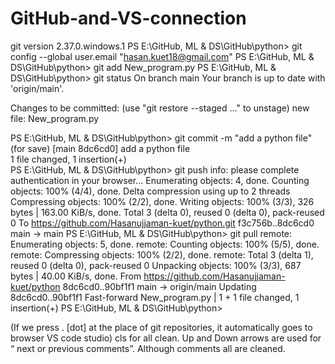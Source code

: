 # GitHub-and-VS-connection
git version 2.37.0.windows.1
PS E:\GitHub, ML & DS\GitHub\python> git config --global user.email "hasan.kuet18@gmail.com"
PS E:\GitHub, ML & DS\GitHub\python> git add New_program.py
PS E:\GitHub, ML & DS\GitHub\python>  git status
On branch main
Your branch is up to date with 'origin/main'.

Changes to be committed:
  (use "git restore --staged <file>..." to unstage)
        new file:   New_program.py

PS E:\GitHub, ML & DS\GitHub\python> git commit -m "add a python file" (for save)
[main 8dc6cd0] add a python file  
 1 file changed, 1 insertion(+)   
PS E:\GitHub, ML & DS\GitHub\python> git push
info: please complete authentication in your browser...
Enumerating objects: 4, done.
Counting objects: 100% (4/4), done.
Delta compression using up to 2 threads
Compressing objects: 100% (2/2), done.
Writing objects: 100% (3/3), 326 bytes | 163.00 KiB/s, done.
Total 3 (delta 0), reused 0 (delta 0), pack-reused 0
To https://github.com/Hasanujjaman-kuet/python.git
   f3c756b..8dc6cd0  main -> main
PS E:\GitHub, ML & DS\GitHub\python> git pull
remote: Enumerating objects: 5, done.
remote: Counting objects: 100% (5/5), done.
remote: Compressing objects: 100% (2/2), done.
remote: Total 3 (delta 1), reused 0 (delta 0), pack-reused 0
Unpacking objects: 100% (3/3), 687 bytes | 40.00 KiB/s, done.
From https://github.com/Hasanujjaman-kuet/python
   8dc6cd0..90bf1f1  main       -> origin/main
Updating 8dc6cd0..90bf1f1
Fast-forward
 New_program.py | 1 +
 1 file changed, 1 insertion(+)
PS E:\GitHub, ML & DS\GitHub\python>

(If we press . [dot] at the place of git repositories, it automatically goes to browser VS code studio)
cls for all clean.
Up and Down arrows are used for “ next or previous comments”. Although comments all are cleaned.
